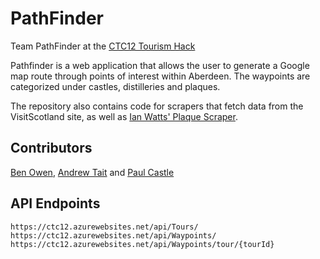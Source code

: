 # PathFinder
Team PathFinder at the [CTC12 Tourism Hack](https://github.com/CodeTheCity/CTC12)

Pathfinder is a web application that allows the user to generate a Google map route through points of interest within Aberdeen. The waypoints are categorized under castles, distilleries and plaques.

The repository also contains code for scrapers that fetch data from the VisitScotland site, as well as [Ian Watts' Plaque Scraper](https://github.com/watty62/PlaqueScraper).

## Contributors
[Ben Owen](https://github.com/LordBenjamin), [Andrew Tait](https://github.com/Taity-mini) and [Paul Castle](https://github.com/Telekineticyeti)

## API Endpoints
```
https://ctc12.azurewebsites.net/api/Tours/
https://ctc12.azurewebsites.net/api/Waypoints/
https://ctc12.azurewebsites.net/api/Waypoints/tour/{tourId}
```
